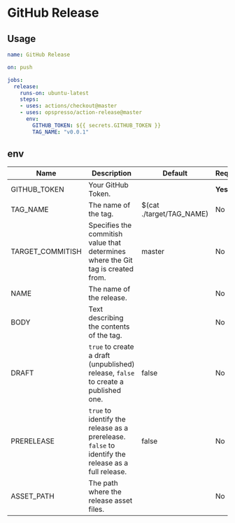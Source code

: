 # GitHub Release

## Usage

```yaml
name: GitHub Release

on: push

jobs:
  release:
    runs-on: ubuntu-latest
    steps:
    - uses: actions/checkout@master
    - uses: opspresso/action-release@master
      env:
        GITHUB_TOKEN: ${{ secrets.GITHUB_TOKEN }}
        TAG_NAME: "v0.0.1"
```

## env

Name | Description | Default | Required
---- | ----------- | ------- | --------
GITHUB_TOKEN | Your GitHub Token. | | **Yes**
TAG_NAME | The name of the tag. | $(cat ./target/TAG_NAME) | No
TARGET_COMMITISH | Specifies the commitish value that determines where the Git tag is created from. | master | No
NAME | The name of the release. | | No
BODY | Text describing the contents of the tag. | | No
DRAFT | `true` to create a draft (unpublished) release, `false` to create a published one. | false | No
PRERELEASE | `true` to identify the release as a prerelease. `false` to identify the release as a full release. | false | No
ASSET_PATH | The path where the release asset files. | | No
